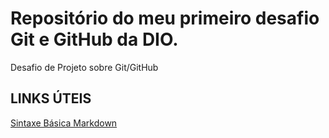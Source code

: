 # Repositório do meu primeiro desafio Git e GitHub da DIO.
Desafio de Projeto sobre Git/GitHub

## LINKS ÚTEIS
[Sintaxe Básica Markdown](https://www.markdownguide.org/basic-syntax/)
